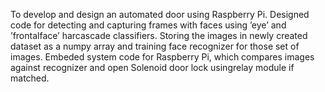  To develop and design an automated door using Raspberry Pi.
 Designed code for detecting and capturing frames with faces using ’eye’ and ’frontalface’ harcascade classifiers. 
 Storing the images in newly created dataset as a numpy array and training face recognizer for those set of images.
 Embeded system code for Raspberry Pi, which compares images against recognizer and open Solenoid door lock usingrelay module if matched.
